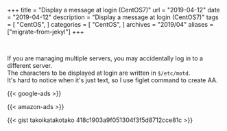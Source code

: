 +++
title = "Display a message at login (CentOS7)"
url = "2019-04-12"
date = "2019-04-12"
description = "Display a message at login (CentOS7)"
tags = [
    "CentOS",
]
categories = [
  "CentOS",
]
archives = "2019/04"
aliases = ["migrate-from-jekyl"]
+++

<br>

If you are managing multiple servers, you may accidentally log in to a different server.  
The characters to be displayed at login are written in `$/etc/motd`.  
It's hard to notice when it's just text, so I use figlet command to create AA.   

<!-- Google Ads -->
{{< google-ads >}}

<!-- Amazon Ads -->
{{< amazon-ads >}}

{{< gist takoikatakotako 418c1903a9f051304f3f5d8712cce81c >}}
